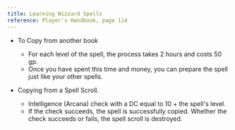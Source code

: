 ```yaml
---
title: Learning Wizzard Spells
reference: Player's Handbook, page 114
---
```

- To Copy from another book 
    - For each level of the spell, the process takes 2 hours and costs 50 gp. 
    - Once you have spent this time and money, you can prepare the spell just like your other spells.

- Copying from a Spell Scroll.
    - Intelligence (Arcana) check with a DC equal to 10 + the spell's level. 
    - If the check succeeds, the spell is successfully copied. Whether the check succeeds or fails, the spell scroll is destroyed.
